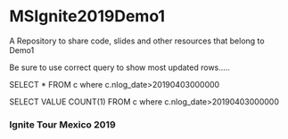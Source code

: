 # MSIgnite2019Demo1

A Repository to share code, slides and other resources that belong to Demo1 

Be sure to use correct query to show most updated rows.....

SELECT * FROM c
where c.nlog_date>20190403000000

SELECT VALUE COUNT(1) FROM c
where c.nlog_date>20190403000000


### Ignite Tour Mexico 2019
